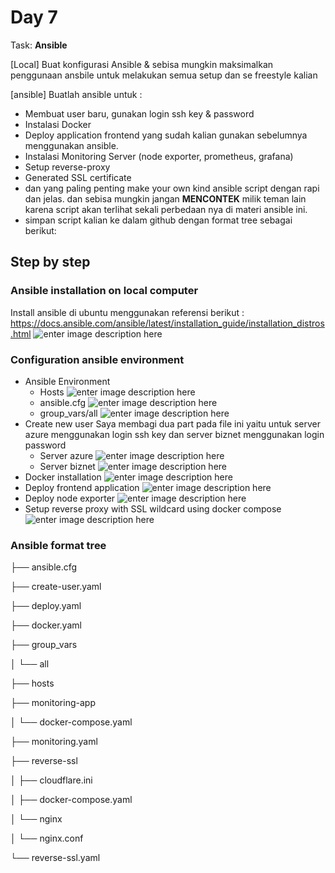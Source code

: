 # Day 7
Task:
**Ansible**

[Local] Buat konfigurasi Ansible & sebisa mungkin maksimalkan penggunaan ansbile untuk melakukan semua setup dan se freestyle kalian

[ansible] Buatlah ansible untuk :

-   Membuat user baru, gunakan login ssh key & password
-   Instalasi Docker
-   Deploy application frontend yang sudah kalian gunakan sebelumnya menggunakan ansible.
-   Instalasi Monitoring Server (node exporter, prometheus, grafana)
-   Setup reverse-proxy
-   Generated SSL certificate
-   dan yang paling penting make your own kind ansible script dengan rapi dan jelas. dan sebisa mungkin jangan  **MENCONTEK**  milik teman lain karena script akan terlihat sekali perbedaan nya di materi ansible ini.
-   simpan script kalian ke dalam github dengan format tree sebagai berikut:

## Step by step
### Ansible installation on local computer
Install ansible di ubuntu menggunakan referensi berikut :
https://docs.ansible.com/ansible/latest/installation_guide/installation_distros.html
![enter image description here](https://github.com/RakhaFe21/devops19-dumbways-rakha/blob/main/stage-2/week-3/assets/Screenshot%20from%202024-01-14%2009-39-59.png?raw=true)
### Configuration ansible environment
- Ansible Environment
	- Hosts
	![enter image description here](https://github.com/RakhaFe21/devops19-dumbways-rakha/blob/main/stage-2/week-3/assets/Screenshot%20from%202024-01-14%2009-44-23.png?raw=true)
	- ansible.cfg
	![enter image description here](https://github.com/RakhaFe21/devops19-dumbways-rakha/blob/main/stage-2/week-3/assets/Screenshot%20from%202024-01-14%2009-44-16.png?raw=true)
	- group_vars/all
	![enter image description here](https://github.com/RakhaFe21/devops19-dumbways-rakha/blob/main/stage-2/week-3/assets/Screenshot%20from%202024-01-14%2009-44-29.png?raw=true)
- Create new user
Saya membagi dua part pada file ini yaitu untuk server azure menggunakan login ssh key dan server biznet menggunakan login password
	-	Server azure
		![enter image description here](https://github.com/RakhaFe21/devops19-dumbways-rakha/blob/main/stage-2/week-3/assets/carbon%20%2842%29.png?raw=true)
	-	Server biznet
![enter image description here](https://github.com/RakhaFe21/devops19-dumbways-rakha/blob/main/stage-2/week-3/assets/carbon%20%2843%29.png?raw=true)
- Docker installation 
	![enter image description here](https://github.com/RakhaFe21/devops19-dumbways-rakha/blob/main/stage-2/week-3/assets/carbon%20%2844%29.png?raw=true)
- Deploy frontend application
	![enter image description here](https://github.com/RakhaFe21/devops19-dumbways-rakha/blob/main/stage-2/week-3/assets/carbon%20%2845%29.png?raw=true)
- Deploy node exporter 
	![enter image description here](https://github.com/RakhaFe21/devops19-dumbways-rakha/blob/main/stage-2/week-3/assets/carbon%20%2846%29.png?raw=true)
- Setup reverse proxy with SSL wildcard using docker compose
	![enter image description here](https://github.com/RakhaFe21/devops19-dumbways-rakha/blob/main/stage-2/week-3/assets/carbon%20%2847%29.png?raw=true)
### Ansible format tree
├── ansible.cfg

├── create-user.yaml

├── deploy.yaml

├── docker.yaml

├── group_vars

│   └── all

├── hosts

├── monitoring-app

│   └── docker-compose.yaml

├── monitoring.yaml

├── reverse-ssl

│   ├── cloudflare.ini

│   ├── docker-compose.yaml

│   └── nginx

│   └── nginx.conf

└── reverse-ssl.yaml

